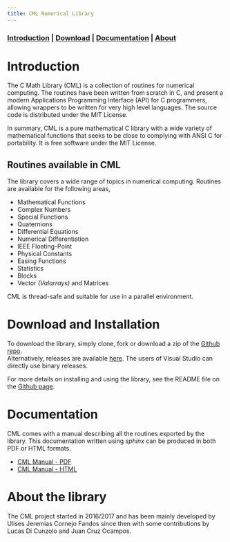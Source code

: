 ```yaml
---
title: CML Numerical Library
---
```


### [Introduction](#introduction) | [Download](#download-and-installation)  | [Documentation](#documentation)   | [About](#about-the-library) 


# Introduction

The C Math Library (CML) is a collection of routines for
numerical computing.  The routines have been written from scratch in C,
and present a modern Applications Programming Interface
(API) for C programmers, allowing wrappers to be written for very
high level languages.  The source code is distributed under the MIT License.

In summary, CML is a pure mathematical C library with a wide variety of
mathematical functions that seeks to be close to complying with
ANSI C for portability.  It is free software under the MIT License.

## Routines available in CML

The library covers a wide range of topics in numerical computing.
Routines are available for the following areas,

* Mathematical Functions
* Complex Numbers
* Special Functions
* Quaternions
* Differential Equations
* Numerical Differentiation
* IEEE Floating-Point
* Physical Constants
* Easing Functions
* Statistics
* Blocks
* Vector _(Valarrays)_ and Matrices

CML is thread-safe and suitable for use in a parallel environment.

# Download and Installation

To download the library, simply clone, fork or download a zip of the [Github repo](https://github.com/CMATHL/cml).  
Alternatively, releases are available [here](https://github.com/CMATHL/cml/releases). 
The users of Visual Studio can directly use binary releases.

For more details on installing and using the library, see the README file on the [Github page](https://github.com/CMATHL/cml).

# Documentation

CML comes with a manual describing all the routines exported by the
library. This documentation written using _sphinx_ can be produced in both PDF or
HTML formats.

* [CML Manual - PDF](cml-manual.pdf)
* [CML Manual - HTML](http://cml.readthedocs.io)


# About the library

The CML project started in 2016/2017 and has been mainly developed by Ulises Jeremias Cornejo Fandos since then with some contributions by Lucas Di Cunzolo and Juan Cruz Ocampos.
